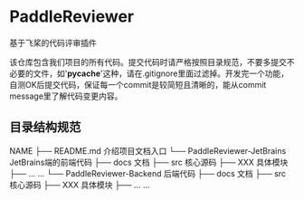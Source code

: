 # PaddleReviewer
基于飞桨的代码评审插件

该仓库包含我们项目的所有代码。提交代码时请严格按照目录规范，不要多提交不必要的文件，如'__pycache__'这种，请在.gitignore里面过滤掉。开发完一个功能，自测OK后提交代码，保证每一个commit是较简短且清晰的，能从commit message里了解代码变更内容。

## 目录结构规范

NAME
├── README.md 介绍项目文档入口
└── PaddleReviewer-JetBrains JetBrains端的前端代码
    ├── docs          文档
    ├── src           核心源码
        ├── XXX     具体模块
        ├── ...       ...
└── PaddleReviewer-Backend 后端代码
    ├── docs          文档
    ├── src           核心源码
        ├── XXX     具体模块
        ├── ...       ...

